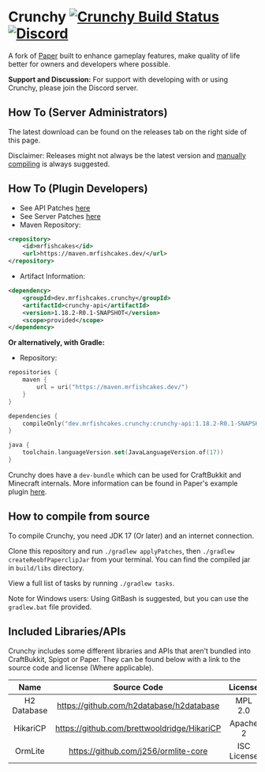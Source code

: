 
Crunchy [![Crunchy Build Status](https://img.shields.io/jenkins/build?jobUrl=https%3A%2F%2Fjenkins.mrfishcakes.dev%2Fjob%2FCrunchy%2F)](https://jenkins.mrfishcakes.dev/job/Crunchy/lastBuild) [![Discord](https://img.shields.io/discord/891090110140022875.svg?label=&logo=discord&logoColor=ffffff&color=7389D8&labelColor=6A7EC2)](https://discord.gg/xkSa7Jj2Ak)
===========

A fork of [Paper](https://github.com/PaperMC/Paper/) built to enhance gameplay features, make quality of life better for owners and developers where possible.


**Support and Discussion:**
For support with developing with or using Crunchy, please join the Discord server.

How To (Server Administrators)
------
The latest download can be found on the releases tab on the right side of this page.

Disclaimer: Releases might not always be the latest version and [manually compiling](https://github.com/MrFishCakes/Crunchy#how-to-compile-from-source) is always suggested.

How To (Plugin Developers)
------
  * See API Patches [here](patches/api)
  * See Server Patches [here](patches/server)
  * Maven Repository:
```xml
<repository>
    <id>mrfishcakes</id>
    <url>https://maven.mrfishcakes.dev/</url>
</repository>
```
* Artifact Information:
```xml
<dependency>
    <groupId>dev.mrfishcakes.crunchy</groupId>
    <artifactId>crunchy-api</artifactId>
    <version>1.18.2-R0.1-SNAPSHOT</version>
    <scope>provided</scope>
</dependency>
 ```

**Or alternatively, with Gradle:**

* Repository:
```kotlin
repositories {
    maven {
        url = uri("https://maven.mrfishcakes.dev/")
    }
}

dependencies {
    compileOnly("dev.mrfishcakes.crunchy:crunchy-api:1.18.2-R0.1-SNAPSHOT")
}

java {
    toolchain.languageVersion.set(JavaLanguageVersion.of(17))
}
```

Crunchy does have a `dev-bundle` which can be used for CraftBukkit and Minecraft internals. More information can be found in Paper's example plugin [here](https://github.com/PaperMC/paperweight-test-plugin).

How to compile from source
------
To compile Crunchy, you need JDK 17 (Or later) and an internet connection.

Clone this repository and run `./gradlew applyPatches`, then `./gradlew createReobfPaperclipJar` from your terminal. You can find the compiled jar in `build/libs` directory.

View a full list of tasks by running `./gradlew tasks`.

Note for Windows users: Using GitBash is suggested, but you can use the  `gradlew.bat` file provided.

Included Libraries/APIs
------
Crunchy includes some different libraries and APIs that aren't bundled into CraftBukkit, Spigot or Paper. They can be found below with a link to the source code and license (Where applicable).

|    Name     |                 Source Code                 |  License |
|:-----------:|:-------------------------------------------:|:--------:|
| H2 Database |  https://github.com/h2database/h2database   |  MPL 2.0 |
|  HikariCP   | https://github.com/brettwooldridge/HikariCP | Apache 2 |
|   OrmLite   |    https://github.com/j256/ormlite-core     |    ISC License   |
